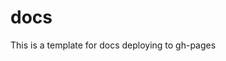# docs

This is a template for docs deploying to gh-pages

<!-- MARKDOWN-AUTO-DOCS:START (CODE:src=./docs/template-header.md) -->
<!-- MARKDOWN-AUTO-DOCS:END -->

<!-- MARKDOWN-AUTO-DOCS:START (CODE:src=./docs/_config.yml) -->
<!-- MARKDOWN-AUTO-DOCS:END -->
